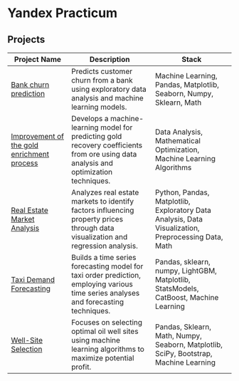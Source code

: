 # Yandex Practicum 
## Projects

| Project Name            | Description                                                                                                         | Stack                       |
|-------------------------|---------------------------------------------------------------------------------------------------------------------|-------------------------------------------|
| [Bank churn prediction](https://github.com/ivanrdnv/yandex-practicum/tree/main/bank-churn-prediction) | Predicts customer churn from a bank using exploratory data analysis and machine learning models.                 | Machine Learning, Pandas, Matplotlib, Seaborn, Numpy, Sklearn, Math|
| [Improvement of the gold enrichment process](link) | Develops a machine-learning model for predicting gold recovery coefficients from ore using data analysis and optimization techniques. | Data Analysis, Mathematical Optimization, Machine Learning Algorithms |
| [Real Estate Market Analysis]() | Analyzes real estate markets to identify factors influencing property prices through data visualization and regression analysis. | Python, Pandas, Matplotlib, Exploratory Data Analysis, Data Visualization, Preprocessing Data, Math|
| [Taxi Demand Forecasting]() | Builds a time series forecasting model for taxi order prediction, employing various time series analyses and forecasting techniques. | Pandas, sklearn, numpy, LightGBM, Matplotlib, StatsModels, CatBoost, Machine Learning|
| [Well-Site Selection]() | Focuses on selecting optimal oil well sites using machine learning algorithms to maximize potential profit. | Pandas, Sklearn, Math, Numpy, Seaborn, Matplotlib, SciPy, Bootstrap, Machine Learning |
